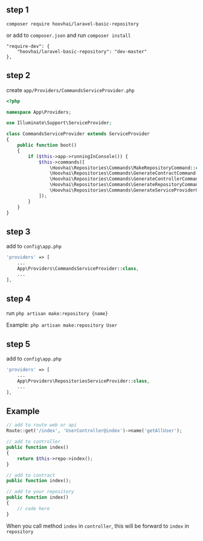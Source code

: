 ## step 1

`composer require hoovhai/laravel-basic-repository`

or add to `composer.json` and run `composer install`

```
"require-dev": {
    "hoovhai/laravel-basic-repository": "dev-master"
},
```

## step 2
create `app/Providers/CommandsServiceProvider.php`

```php
<?php

namespace App\Providers;

use Illuminate\Support\ServiceProvider;

class CommandsServiceProvider extends ServiceProvider
{
    public function boot()
    {
        if ($this->app->runningInConsole()) {
            $this->commands([
                \Hoovhai\Repositories\Commands\MakeRepositoryCommand::class,
                \Hoovhai\Repositories\Commands\GenerateContractCommand::class,
                \Hoovhai\Repositories\Commands\GenerateControllerCommand::class,
                \Hoovhai\Repositories\Commands\GenerateRepositoryCommand::class,
                \Hoovhai\Repositories\Commands\GenerateServiceProviderCommand::class,
            ]);
        }
    }
}
```

## step 3

add to `config\app.php`
```php
'providers' => [
    ...
    App\Providers\CommandsServiceProvider::class,
    ...
],
```
## step 4
run `php artisan make:repository {name}`

Example: `php artisan make:repository User`

## step 5
add to `config\app.php`
```php
'providers' => [
    ...
    App\Providers\RepositoriesServiceProvider::class,
    ...
],
```

## Example

```php
// add to route web or api
Route::get('/index', 'UserController@index')->name('getAllUser');
```
```php
// add to controller
public function index()
{
    return $this->repo->index();
}
```
```php
// add to contract
public function index();
```
```php
// add to your repository
public function index()
{
    // code here
}
```

When you call method `index` in `controller`, this will be forward to `index` in `repository`
